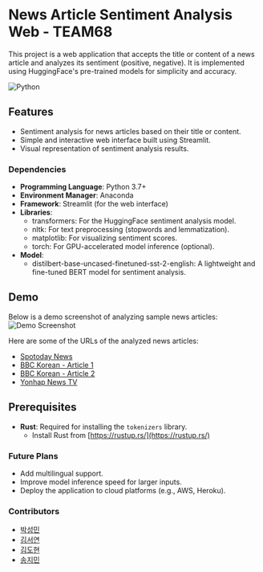 # News Article Sentiment Analysis Web - TEAM68

This project is a web application that accepts the title or content of a news article and analyzes its sentiment (positive, negative). It is implemented using HuggingFace's pre-trained models for simplicity and accuracy.

![Python](https://img.shields.io/badge/Language-Python-blue)


## Features
- Sentiment analysis for news articles based on their title or content.
- Simple and interactive web interface built using Streamlit.
- Visual representation of sentiment analysis results.


### Dependencies
- **Programming Language**: Python 3.7+
- **Environment Manager**: Anaconda
- **Framework**: Streamlit (for the web interface)
- **Libraries**:
  - transformers: For the HuggingFace sentiment analysis model.
  - nltk: For text preprocessing (stopwords and lemmatization).
  - matplotlib: For visualizing sentiment scores.
  - torch: For GPU-accelerated model inference (optional).
- **Model**:
  - distilbert-base-uncased-finetuned-sst-2-english: A lightweight and fine-tuned BERT model for sentiment analysis.


## Demo
Below is a demo screenshot of analyzing sample news articles:
![Demo Screenshot](https://github.com/smnn99/TEAM68/tree/main/demo_images)


Here are some of the URLs of the analyzed news articles:
- [Spotoday News](https://www.spotoday.kr/news/articleView.html?idxno=18655)
- [BBC Korean - Article 1](https://www.bbc.com/korean/articles/cq5kp9ze7lxo)
- [BBC Korean - Article 2](https://www.bbc.com/korean/articles/cvgejke5z5lo)
- [Yonhap News TV](https://www.yonhapnewstv.co.kr/news/MYH20241206016500640?input=1825m)




## Prerequisites
- **Rust**: Required for installing the `tokenizers` library.
  - Install Rust from [https://rustup.rs/](https://rustup.rs/)
 
    
### Future Plans
- Add multilingual support.
- Improve model inference speed for larger inputs.
- Deploy the application to cloud platforms (e.g., AWS, Heroku).


### Contributors
- [박성민](https://github.com/smnn99)
- [김서연](https://github.com/seoyeon145)
- [김도현](https://github.com/KDH122)
- [송지민](https://github.com/jimin123456)
